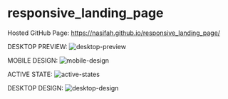 # responsive_landing_page

Hosted GitHub Page: https://nasifah.github.io/responsive_landing_page/

DESKTOP PREVIEW:
![desktop-preview](https://user-images.githubusercontent.com/83665329/177440382-dc889fc9-3a2e-4e98-9ad2-fe3f2d2564c9.jpg)

MOBILE DESIGN:
![mobile-design](https://user-images.githubusercontent.com/83665329/177440374-b811b13b-ed36-457c-925f-02d61f5859ce.jpg)

ACTIVE STATE:
![active-states](https://user-images.githubusercontent.com/83665329/177440377-9846f6ce-0823-429b-b799-7bd28ee9766b.jpg)

DESKTOP DESIGN:
![desktop-design](https://user-images.githubusercontent.com/83665329/177440378-b3e41d35-e4b2-4df2-8aef-d6f06166b89e.jpg)
